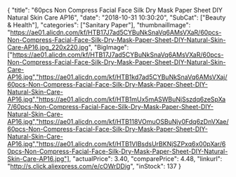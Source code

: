 {
	"title": "60pcs Non Compress Facial Face Silk Dry Mask Paper Sheet DIY Natural Skin Care AP16",
	"date": "2018-10-31 10:30:20",
	"SubCat": ["Beauty & Health"],
	"categories": ["Sanitary Paper"],
	"thumbnailImage": "https://ae01.alicdn.com/kf/HTB17J7ad5CYBuNkSnaVq6AMsVXaR/60pcs-Non-Compress-Facial-Face-Silk-Dry-Mask-Paper-Sheet-DIY-Natural-Skin-Care-AP16.jpg_220x220.jpg",
	"BigImage": ["https://ae01.alicdn.com/kf/HTB17J7ad5CYBuNkSnaVq6AMsVXaR/60pcs-Non-Compress-Facial-Face-Silk-Dry-Mask-Paper-Sheet-DIY-Natural-Skin-Care-AP16.jpg","https://ae01.alicdn.com/kf/HTB1kd7ad5CYBuNkSnaVq6AMsVXaj/60pcs-Non-Compress-Facial-Face-Silk-Dry-Mask-Paper-Sheet-DIY-Natural-Skin-Care-AP16.jpg","https://ae01.alicdn.com/kf/HTB1mUx5mASWBuNjSszdq6zeSpXa7/60pcs-Non-Compress-Facial-Face-Silk-Dry-Mask-Paper-Sheet-DIY-Natural-Skin-Care-AP16.jpg","https://ae01.alicdn.com/kf/HTB118VOmuOSBuNjy0Fdq6zDnVXae/60pcs-Non-Compress-Facial-Face-Silk-Dry-Mask-Paper-Sheet-DIY-Natural-Skin-Care-AP16.jpg","https://ae01.alicdn.com/kf/HTB1VIBsdsUrBKNjSZPxq6x00pXar/60pcs-Non-Compress-Facial-Face-Silk-Dry-Mask-Paper-Sheet-DIY-Natural-Skin-Care-AP16.jpg"],
	"actualPrice": 3.40,
	"comparePrice": 4.48,
	"linkurl": "http://s.click.aliexpress.com/e/cOWrDDig",
	"inStock": 137
}
